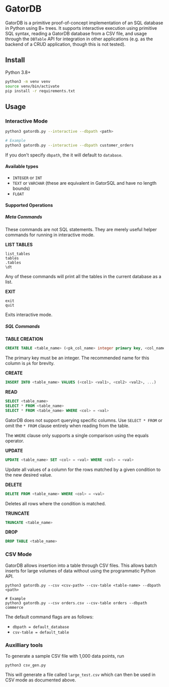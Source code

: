# GatorDB

GatorDB is a primitive proof-of-concept implementation of an SQL database in Python using B+ trees. It supports interactive execution using primitive SQL syntax, reading a GatorDB database from a CSV file, and usage through the `DBTable` API for integration in other applications (e.g. as the backend of a CRUD application, though this is not tested).

## Install

Python 3.8+

```sh
python3 -m venv venv
source venv/bin/activate
pip install -r requirements.txt
```

## Usage

### Interactive Mode

```sh
python3 gatordb.py --interactive --dbpath <path>

# Example
python3 gatordb.py --interactive --dbpath customer_orders
```

If you don't specify `dbpath`, the it will default to `database`.

#### Available types

- `INTEGER` or `INT`
- `TEXT` or `VARCHAR` (these are equivalent in GatorSQL and have no length bounds)
- `FLOAT`

#### Supported Operations

##### Meta Commands

These commands are not SQL statements. They are merely useful helper commands for running in interactive mode.

**LIST TABLES**

```
list_tables
tables
.tables
\dt
```

Any of these commands will print all the tables in the current database as a list.

**EXIT**

```
exit
quit
```

Exits interactive mode.

##### SQL Commands

**TABLE CREATION**

```sql
CREATE TABLE <table_name> (<pk_col_name> integer primary key, <col_name1> <col_type1>, ...)
```

The primary key must be an integer. The recommended name for this column is `pk` for brevity.

**CREATE**

```sql
INSERT INTO <table_name> VALUES (<col1> <val1>, <col2> <val2>, ...)
```

**READ**

```sql
SELECT <table_name>
SELECT * FROM <table_name>
SELECT * FROM <table_name> WHERE <col> = <val>
```

GatorDB does not support querying specific columns. Use `SELECT * FROM` or omit the `* FROM` clause entirely when reading from the table.

The `WHERE` clause only supports a single comparison using the equals operator.

**UPDATE**

```sql
UPDATE <table_name> SET <col> = <val> WHERE <col> = <val>
```

Update all values of a column for the rows matched by a given condition to the new desired value.

**DELETE**

```sql
DELETE FROM <table_name> WHERE <col> = <val>
```

Deletes all rows where the condition is matched.

**TRUNCATE**

```sql
TRUNCATE <table_name>
```

**DROP**

```sql
DROP TABLE <table_name>
```

### CSV Mode

GatorDB allows insertion into a table through CSV files. This allows batch inserts for large volumes of data without using the programmatic Python API.

```
python3 gatordb.py --csv <csv-path> --csv-table <table-name> --dbpath <path>

# Example
python3 gatordb.py --csv orders.csv --csv-table orders --dbpath commerce
```

The default command flags are as follows:

- `dbpath = default_database`
- `csv-table = default_table`

### Auxilliary tools

To generate a sample CSV file with 1,000 data points, run

```
python3 csv_gen.py
```

This will generate a file called `large_test.csv` which can then be used in CSV mode as documented above.
